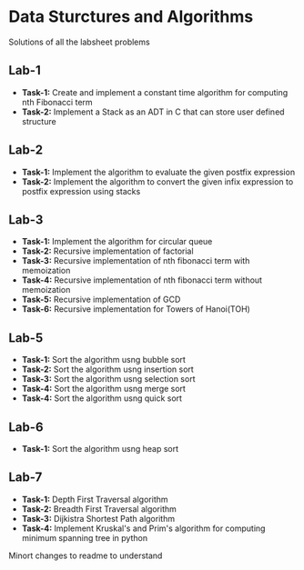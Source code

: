 # Data Sturctures and Algorithms

Solutions of all the labsheet problems

## Lab-1

- **Task-1:** Create and implement a constant time algorithm for computing nth Fibonacci term
- **Task-2:** Implement a Stack as an ADT in C that can store user defined structure

## Lab-2

- **Task-1:** Implement the algorithm to evaluate the given postfix expression
- **Task-2:** Implement the algorithm to convert the given infix expression to postfix expression using stacks

## Lab-3

- **Task-1:** Implement the algorithm for circular queue
- **Task-2:** Recursive implementation of factorial
- **Task-3:** Recursive implementation of nth fibonacci term with memoization
- **Task-4:** Recursive implementation of nth fibonacci term without memoization
- **Task-5:** Recursive implementation of GCD
- **Task-6:** Recursive implementation for Towers of Hanoi(TOH)

## Lab-5

- **Task-1:** Sort the algorithm usng bubble sort
- **Task-2:** Sort the algorithm usng insertion sort
- **Task-3:** Sort the algorithm usng selection sort
- **Task-4:** Sort the algorithm usng merge sort
- **Task-4:** Sort the algorithm usng quick sort

## Lab-6

- **Task-1:** Sort the algorithm usng heap sort

## Lab-7

- **Task-1:** Depth First Traversal algorithm
- **Task-2:** Breadth First Traversal algorithm
- **Task-3:** Dijkistra Shortest Path algorithm
- **Task-4:** Implement Kruskal's and Prim's algorithm for computing minimum spanning tree in python

Minort changes to readme to understand
